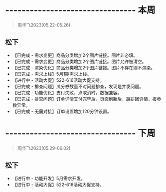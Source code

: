 # -------------------------------- 本周
> 周华飞2023(05.22-05.26)
## 松下
* 【已完成 - 需求变更】商品分类增加2个图片链接。图片非必填。
* 【已完成 - 需求变更】商品分类增加2个图片链接。图片允许被清空。
* 【已完成 - 渲染优化】商品分类增加2个图片链接。图片不存在则不渲染。
* 【已完成 - 需求上线】5月1期需求上线。
* 【进行中 - 活动大促】522-616活动大促支持。
* 【已完成 - 排查问题】瓜分券数量不对问题排查，发现是并发问题。
* 【已完成 - 功能优化】支付失败，点取消时，数据兼容。
* 【已完成 - 排查问题】订单详情支付完毕后，页面刷新后，跳拼团详情，报参数异常。
* 【已完成 - 无需对接】订单设置增加120分钟设置。

# -------------------------------- 下周
> 周华飞2023(05.29-06.02)
## 松下
* 【进行中 - 功能开发】5月需求开发。
* 【进行中 - 活动大促】522-616活动大促支持。
